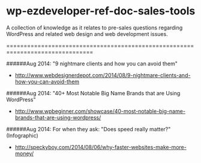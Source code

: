 wp-ezdeveloper-ref-doc-sales-tools
==================================

A collection of knowledge as it relates to pre-sales questions regarding WordPress and related web design and web development issues.

===============================================================================

######Aug 2014: "9 nightmare clients and how you can avoid them"

- http://www.webdesignerdepot.com/2014/08/9-nightmare-clients-and-how-you-can-avoid-them


######Aug 2014: "40+ Most Notable Big Name Brands that are Using WordPress"

- http://www.wpbeginner.com/showcase/40-most-notable-big-name-brands-that-are-using-wordpress/


######Aug 2014: For when they ask: "Does speed really matter?" (Infographic)

 - http://speckyboy.com/2014/08/06/why-faster-websites-make-more-money/
